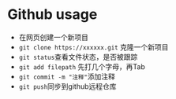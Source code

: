 # Github usage
- 在网页创建一个新项目
- `git clone https://xxxxxx.git` 克隆一个新项目
- `git status`查看文件状态，是否被跟踪
- `git add filepath` 先打几个字母，再Tab
- `git commit -m "注释"`添加注释
- `git push`同步到github远程仓库
